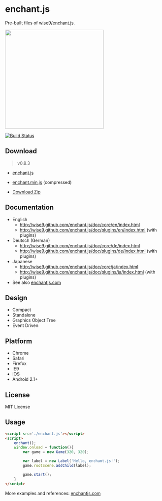 enchant.js
==========

Pre-built files of [wise9/enchant.js](https://github.com/wise9/enchant.js).

<img src="https://raw.githubusercontent.com/wise9/enchant.js/master/enchant.png" width="320" height="320">

[![Build Status](https://secure.travis-ci.org/wise9/enchant.js.png)](https://travis-ci.org/wise9/enchant.js)

Download
--------
> v0.8.3

- [enchant.js](https://raw.github.com/uei/enchant.js-builds/master/build/enchant.js)
- [enchant.min.js](https://raw.github.com/uei/enchant.js-builds/master/enchant.min.js) (compressed)

- [Download Zip](https://github.com/wise9/enchant.js/archive/master.zip)

Documentation
-------------

- English
    - <http://wise9.github.com/enchant.js/doc/core/en/index.html>
    - <http://wise9.github.com/enchant.js/doc/plugins/en/index.html> (with plugins)
- Deutsch (German)
    - <http://wise9.github.com/enchant.js/doc/core/de/index.html>
    - <http://wise9.github.com/enchant.js/doc/plugins/de/index.html> (with plugins)
- Japanese
    - <http://wise9.github.com/enchant.js/doc/core/ja/index.html>
    - <http://wise9.github.com/enchant.js/doc/plugins/ja/index.html> (with plugins)
- See also [enchantjs.com](http://enchantjs.com)

Design
------

- Compact
- Standalone
- Graphics Object Tree
- Event Driven

Platform
--------

- Chrome
- Safari
- Firefox
- IE9
- iOS
- Android 2.1+

License
-------

MIT License

Usage
-----
```html
<script src='./enchant.js'></script>
<script>
    enchant();
    window.onload = function(){
        var game = new Game(320, 320);

        var label = new Label('Hello, enchant.js!');
        game.rootScene.addChild(label);

        game.start();
    }
</script>
```

More examples and references: [enchantjs.com](http://enchantjs.com)

